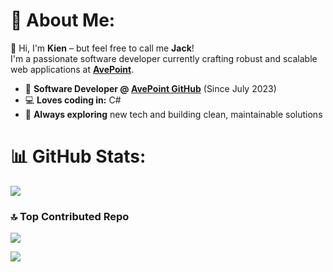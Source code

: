 # 💫 About Me:
👋 Hi, I'm **Kien** – but feel free to call me **Jack**!  
I'm a passionate software developer currently crafting robust and scalable web applications at **[AvePoint](https://www.avepoint.com)**.

- 💼 **Software Developer @ [AvePoint GitHub](https://github.com/jack-cao-avepoint)** (Since July 2023)  
- 💻 **Loves coding in:** C#  
- 🚀 **Always exploring** new tech and building clean, maintainable solutions  

# 📊 GitHub Stats:
![](https://github-readme-stats.vercel.app/api?username=wibu009&theme=nightowl&hide_border=false&include_all_commits=true&count_private=false)<br/>

### 🔝 Top Contributed Repo
![](https://github-contributor-stats.vercel.app/api?username=wibu009&limit=5&theme=tokyonight&combine_all_yearly_contributions=true)

[![](https://visitcount.itsvg.in/api?id=wibu009&icon=2&color=12)](https://visitcount.itsvg.in)

<!-- Proudly created with GPRM ( https://gprm.itsvg.in ) -->
